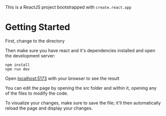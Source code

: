This is a ReactJS project bootstrapped with `create.react.app`
# Getting Started
First, change to the directory

Then make sure you have react and it's dependencies installed and open the development server:
```
npm install
npm run dev
```
Open [localhost:5173](http://localhost:5173) with your browser to see the result

You can edit the page by opening the src folder and within it, opening any of the files to modify the code.

To visualize your changes, make sure to save the file; it'll then automatically reload the page and display your changes.
